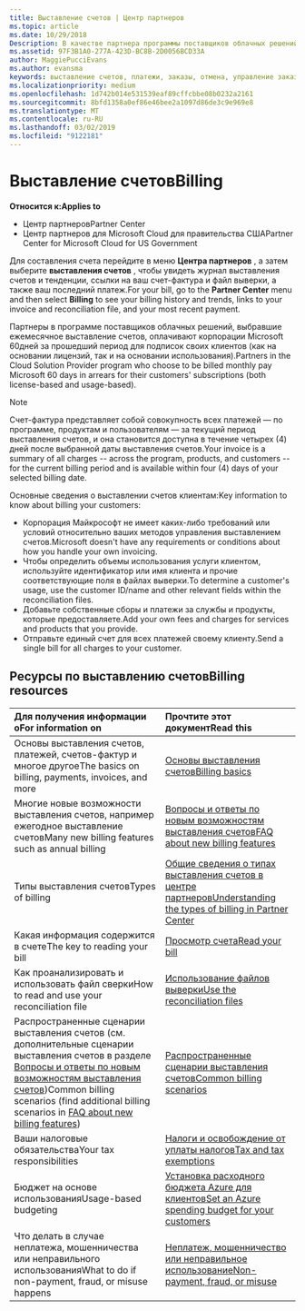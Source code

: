 ```yaml
---
title: Выставление счетов | Центр партнеров
ms.topic: article
ms.date: 10/29/2018
Description: В качестве партнера программы поставщиков облачных решений вы должны будете оплатить корпорации Майкрософт 60дней за прошедший период для подписок на основании лицензий и подписок на основании использования ваших клиентов.
ms.assetid: 97F3B1A0-277A-423D-BC8B-2D0056BCD33A
author: MaggiePucciEvans
ms.author: evansma
keywords: выставление счетов, платежи, заказы, отмена, управление заказами, неоплата, мошенничество, ненадлежащее использование, налоги, освобождение от уплаты налогов, файлы выверки, файл выверки
ms.localizationpriority: medium
ms.openlocfilehash: 1d742b014e531539eaf89cffcbbe08b0232a2161
ms.sourcegitcommit: 8bfd1358a0ef86e46bee2a1097d86de3c9e969e8
ms.translationtype: MT
ms.contentlocale: ru-RU
ms.lasthandoff: 03/02/2019
ms.locfileid: "9122181"
---
```

# <a name="billing"></a><span data-ttu-id="d7f7a-104">Выставление счетов</span><span class="sxs-lookup"><span data-stu-id="d7f7a-104">Billing</span></span>

**<span data-ttu-id="d7f7a-105">Относится к:</span><span class="sxs-lookup"><span data-stu-id="d7f7a-105">Applies to</span></span>**

-  <span data-ttu-id="d7f7a-106">Центр партнеров</span><span class="sxs-lookup"><span data-stu-id="d7f7a-106">Partner Center</span></span>
-  <span data-ttu-id="d7f7a-107">Центр партнеров для Microsoft Cloud для правительства США</span><span class="sxs-lookup"><span data-stu-id="d7f7a-107">Partner Center for Microsoft Cloud for US Government</span></span>
 
 
<span data-ttu-id="d7f7a-108">Для составления счета перейдите в меню **Центра партнеров** , а затем выберите **выставления счетов** , чтобы увидеть журнал выставления счетов и тенденции, ссылки на ваш счет-фактура и файл выверки, а также ваш последний платеж.</span><span class="sxs-lookup"><span data-stu-id="d7f7a-108">For your bill, go to the **Partner Center** menu and then select **Billing** to see your billing history and trends, links to your invoice and reconciliation file, and your most recent payment.</span></span>

<span data-ttu-id="d7f7a-109">Партнеры в программе поставщиков облачных решений, выбравшие ежемесячное выставление счетов, оплачивают корпорации Microsoft 60дней за прошедший период для подписок своих клиентов (как на основании лицензий, так и на основании использования).</span><span class="sxs-lookup"><span data-stu-id="d7f7a-109">Partners in the Cloud Solution Provider program who choose to be billed monthly pay Microsoft 60 days in arrears for their customers' subscriptions (both license-based and usage-based).</span></span>

> [!NOTE]  
> <span data-ttu-id="d7f7a-110">Счет-фактура представляет собой совокупность всех платежей — по программе, продуктам и пользователям — за текущий период выставления счетов, и она становится доступна в течение четырех (4) дней после выбранной даты выставления счетов.</span><span class="sxs-lookup"><span data-stu-id="d7f7a-110">Your invoice is a summary of all charges -- across the program, products, and customers -- for the current billing period and is available within four (4) days of your selected billing date.</span></span>

<span data-ttu-id="d7f7a-111">Основные сведения о выставлении счетов клиентам:</span><span class="sxs-lookup"><span data-stu-id="d7f7a-111">Key information to know about billing your customers:</span></span>

-   <span data-ttu-id="d7f7a-112">Корпорация Майкрософт не имеет каких-либо требований или условий относительно ваших методов управления выставлением счетов.</span><span class="sxs-lookup"><span data-stu-id="d7f7a-112">Microsoft doesn't have any requirements or conditions about how you handle your own invoicing.</span></span>
-   <span data-ttu-id="d7f7a-113">Чтобы определить объемы использования услуги клиентом, используйте идентификатор или имя клиента и прочие соответствующие поля в файлах выверки.</span><span class="sxs-lookup"><span data-stu-id="d7f7a-113">To determine a customer's usage, use the customer ID/name and other relevant fields within the reconciliation files.</span></span>
-   <span data-ttu-id="d7f7a-114">Добавьте собственные сборы и платежи за службы и продукты, которые предоставляете.</span><span class="sxs-lookup"><span data-stu-id="d7f7a-114">Add your own fees and charges for services and products that you provide.</span></span>
-   <span data-ttu-id="d7f7a-115">Отправьте единый счет для всех платежей своему клиенту.</span><span class="sxs-lookup"><span data-stu-id="d7f7a-115">Send a single bill for all charges to your customer.</span></span>

## <a name="billing-resources"></a><span data-ttu-id="d7f7a-116">Ресурсы по выставлению счетов</span><span class="sxs-lookup"><span data-stu-id="d7f7a-116">Billing resources</span></span>
|**<span data-ttu-id="d7f7a-117">Для получения информации о</span><span class="sxs-lookup"><span data-stu-id="d7f7a-117">For information on</span></span>**   |**<span data-ttu-id="d7f7a-118">Прочтите этот документ</span><span class="sxs-lookup"><span data-stu-id="d7f7a-118">Read this</span></span>**    |
|:-----------------------------|:-----------------|
|<span data-ttu-id="d7f7a-119">Основы выставления счетов, платежей, счетов-фактур и многое другое</span><span class="sxs-lookup"><span data-stu-id="d7f7a-119">The basics on billing, payments, invoices, and  more</span></span>   |[<span data-ttu-id="d7f7a-120">Основы выставления счетов</span><span class="sxs-lookup"><span data-stu-id="d7f7a-120">Billing basics</span></span>](billing-basics.md)
|<span data-ttu-id="d7f7a-121">Многие новые возможности выставления счетов, например ежегодное выставление счетов</span><span class="sxs-lookup"><span data-stu-id="d7f7a-121">Many new billing features such as annual billing</span></span>   |[<span data-ttu-id="d7f7a-122">Вопросы и ответы по новым возможностям выставления счетов</span><span class="sxs-lookup"><span data-stu-id="d7f7a-122">FAQ about new billing features</span></span>](faq-about-new-billing-features.md)|
|<span data-ttu-id="d7f7a-123">Типы выставления счетов</span><span class="sxs-lookup"><span data-stu-id="d7f7a-123">Types of billing</span></span>   |[<span data-ttu-id="d7f7a-124">Общие сведения о типах выставления счетов в центре партнеров</span><span class="sxs-lookup"><span data-stu-id="d7f7a-124">Understanding the types of billing in Partner Center</span></span>](billing-different-types.md)   |
|<span data-ttu-id="d7f7a-125">Какая информация содержится в счете</span><span class="sxs-lookup"><span data-stu-id="d7f7a-125">The key to reading your bill</span></span>   |[<span data-ttu-id="d7f7a-126">Просмотр счета</span><span class="sxs-lookup"><span data-stu-id="d7f7a-126">Read your bill</span></span>](read-your-bill.md)   |
|<span data-ttu-id="d7f7a-127">Как проанализировать и использовать файл сверки</span><span class="sxs-lookup"><span data-stu-id="d7f7a-127">How to read and use your reconciliation file</span></span>   |[<span data-ttu-id="d7f7a-128">Использование файлов выверки</span><span class="sxs-lookup"><span data-stu-id="d7f7a-128">Use the reconciliation files</span></span>](use-the-reconciliation-files.md)|
|<span data-ttu-id="d7f7a-129">Распространенные сценарии выставления счетов (см. дополнительные сценарии выставления счетов в разделе [Вопросы и ответы по новым возможностям выставления счетов](faq-about-new-billing-features.md))</span><span class="sxs-lookup"><span data-stu-id="d7f7a-129">Common billing scenarios (find additional billing scenarios in [FAQ about new billing features](faq-about-new-billing-features.md))</span></span>|[<span data-ttu-id="d7f7a-130">Распространенные сценарии выставления счетов</span><span class="sxs-lookup"><span data-stu-id="d7f7a-130">Common billing scenarios</span></span>](common-billing-scenarios.md)|
|<span data-ttu-id="d7f7a-131">Ваши налоговые обязательства</span><span class="sxs-lookup"><span data-stu-id="d7f7a-131">Your tax responsibilities</span></span>   | [<span data-ttu-id="d7f7a-132">Налоги и освобождение от уплаты налогов</span><span class="sxs-lookup"><span data-stu-id="d7f7a-132">Tax and tax exemptions</span></span>](tax-and-tax-exemptions.md)|
|<span data-ttu-id="d7f7a-133">Бюджет на основе использования</span><span class="sxs-lookup"><span data-stu-id="d7f7a-133">Usage-based budgeting</span></span>    |[<span data-ttu-id="d7f7a-134">Установка расходного бюджета Azure для клиентов</span><span class="sxs-lookup"><span data-stu-id="d7f7a-134">Set an Azure spending budget for your customers</span></span>](set-an-azure-spending-budget-for-your-customers.md)|
|<span data-ttu-id="d7f7a-135">Что делать в случае неплатежа, мошенничества или неправильного использования</span><span class="sxs-lookup"><span data-stu-id="d7f7a-135">What to do if non-payment, fraud, or misuse happens</span></span>   |[<span data-ttu-id="d7f7a-136">Неплатеж, мошенничество или неправильное использование</span><span class="sxs-lookup"><span data-stu-id="d7f7a-136">Non-payment, fraud, or misuse</span></span>](non-payment--fraud--or-misuse.md)|




















